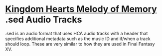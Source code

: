 # [Kingdom Hearts Melody of Memory](index.md) .sed Audio Tracks

.sed is an audio format that uses HCA audio tracks with a header that specifies additional metadata such as the music ID and if/when a track should loop. These are very similar to how they are used in Final Fantasy XV.